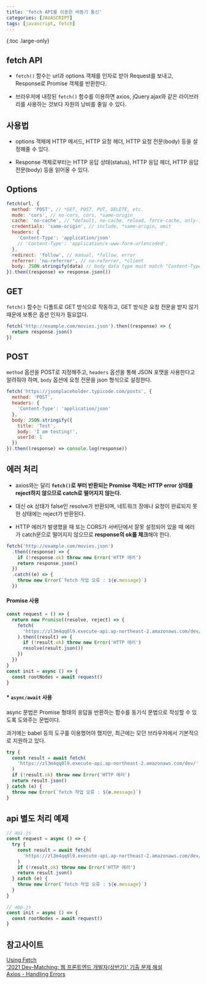 ```yaml
---
title: 'fetch API를 이용한 비동기 통신'
categories: [JAVASCRIPT]
tags: [javascript, fetch]
---
```


{:toc .large-only}

## fetch API

- `fetch()` 함수는 url과 options 객체를 인자로 받아 Request를 보내고, Response로 Promise 객체를 반환한다.

- 브라우저에 내장된 `fetch()` 함수를 이용하면 axios, jQuery.ajax와 같은 라이브러리를 사용하는 것보다 자원의 낭비를 줄일 수 있다.

## 사용법

- options 객체에 HTTP 메서드, HTTP 요청 헤더, HTTP 요청 전문(body) 등을 설정해줄 수 있다.

- Response 객체로부터는 HTTP 응답 상태(status), HTTP 응답 헤더, HTTP 응답 전문(body) 등을 읽어올 수 있다.

## Options

```js
fetch(url, {
  method: 'POST', // *GET, POST, PUT, DELETE, etc.
  mode: 'cors', // no-cors, cors, *same-origin
  cache: 'no-cache', // *default, no-cache, reload, force-cache, only-if-cached
  credentials: 'same-origin', // include, *same-origin, omit
  headers: {
    'Content-Type': 'application/json'
    // 'Content-Type': 'application/x-www-form-urlencoded',
  },
  redirect: 'follow', // manual, *follow, error
  referrer: 'no-referrer', // no-referrer, *client
  body: JSON.stringify(data) // body data type must match "Content-Type" header
}).then((response) => response.json())
```

## GET

`fetch()` 함수는 디폴트로 GET 방식으로 작동하고, GET 방식은 요청 전문을 받지 않기 때문에 보통은 옵션 인자가 필요없다.

```js
fetch('http://example.com/movies.json').then((response) => {
  return response.json()
})
```

## POST

`method` 옵션을 POST로 지정해주고, `headers` 옵션을 통해 JSON 포맷을 사용한다고 알려줘야 하며, `body` 옵션에 요청 전문을 json 형식으로 설정한다.

```js
fetch('https://jsonplaceholder.typicode.com/posts', {
  method: 'POST',
  headers: {
    'Content-Type': 'application/json'
  },
  body: JSON.stringify({
    title: 'Test',
    body: 'I am testing!',
    userId: 1
  })
}).then((response) => console.log(response))
```

## 에러 처리

- axios와는 달리 **`fetch()`로 부터 반환되는 Promise 객체는 HTTP error 상태를 reject하지 않으므로 catch로 떨어지지 않는다.**

- 대신 ok 상태가 false인 resolve가 반환되며, 네트워크 장애나 요청이 완료되지 못한 상태에는 reject가 반환된다.

- HTTP 에러가 발생했을 때 또는 CORS가 서버단에서 잘못 설정되어 있을 때 에러가 catch문으로 떨어지지 않으므로 **response의 ok를 체크**해야 한다.

```js
fetch('http://example.com/movies.json')
  .then((response) => {
    if (!response.ok) throw new Error('HTTP 에러')
    return response.json()
  })
  .catch((e) => {
    throw new Error(`fetch 작업 오류 : ${e.message}`)
  })
```

#### Promise 사용

```js
const request = () => {
  return new Promise((resolve, reject) => {
    fetch(
      'https://zl3m4qq0l9.execute-api.ap-northeast-2.amazonaws.com/dev/'
    ).then((result) => {
      if (!result.ok) throw new Error('HTTP 에러')
      resolve(result.json())
    })
  })
}
const init = async () => {
  const rootNodes = await request()
}
```

#### \* `async/await` 사용

async 문법은 Promise 형태의 응답을 반환하는 함수를 동기식 문법으로 작성할 수 있도록 도와주는 문법이다.

과거에는 babel 등의 도구를 이용했어야 했지만, 최근에는 모던 브라우저에서 기본적으로 지원하고 있다.

```js
try {
  const result = await fetch(
    'https://zl3m4qq0l9.execute-api.ap-northeast-2.amazonaws.com/dev/'
  )
  if (!result.ok) throw new Error('HTTP 에러')
  return result.json()
} catch (e) {
  throw new Error(`fetch 작업 오류 : ${e.message}`)
}
```

## api 별도 처리 예제

```js
// api.js
const request = async () => {
  try {
    const result = await fetch(
      'https://zl3m4qq0l9.execute-api.ap-northeast-2.amazonaws.com/dev/'
    )
    if (!result.ok) throw new Error('HTTP 에러')
    return result.json()
  } catch (e) {
    throw new Error(`fetch 작업 오류 : ${e.message}`)
  }
}

// app.js
const init = async () => {
  const rootNodes = await request()
}
```

## 참고사이트

[Using Fetch](https://developer.mozilla.org/ko/docs/Web/API/Fetch_API/Using_Fetch)<br/>
['2021 Dev-Matching: 웹 프론트엔드 개발자(상반기)' 기출 문제 해설](https://prgms.tistory.com/53)<br/>
[Axios - Handling Errors](https://axios-http.com/docs/handling_errors)
